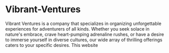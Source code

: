 # Vibrant-Ventures
Vibrant Ventures is a company that specializes in organizing unforgettable experiences for adventurers of all kinds. Whether you seek solace in nature's embrace, crave heart-pumping adrenaline rushes, or have a desire to immerse yourself in diverse cultures, our wide array of thrilling offerings caters to your specific desires. This website 
